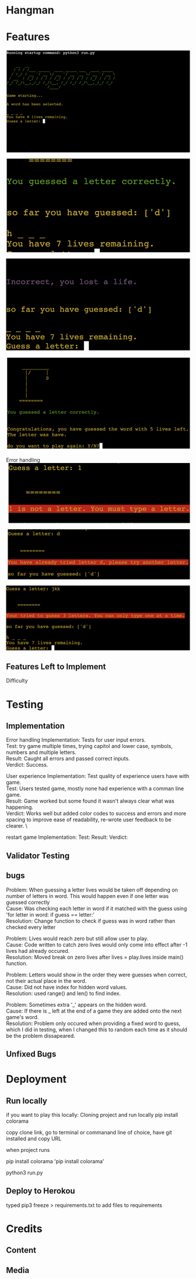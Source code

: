# Hangman

# Features

![alt text](assets/images/initialising.png)

![alt text](assets/images/correct.png)

![alt text](assets/images/incorrect.png)

![alt text](assets/images/win.png)

Error handling
![alt text](assets/images/err_invalid.png)

![alt text](assets/images/err_let_selected.png)

![alt text](assets/images/err_multiple.png)

## Features Left to Implement

Difficulty

# Testing

## Implementation

Error handling
Implementation: Tests for user input errors. \
Test: try game multiple times, trying capitol and lower case, symbols, numbers and multiple letters. \
Result: Caught all errors and passed correct inputs. \
Verdict: Success.

User experience
Implementation: Test quality of experience users have with game. \
Test: Users tested game, mostly none had experience with a comman line game. \
Result: Game worked but some found it wasn't always clear what was happening. \
Verdict: Works well but added color codes to success and errors and more spacing to improve ease of readability, re-wrote user feedback to be clearer. \

restart game
Implementation: 
Test: 
Result: 
Verdict: 



## Validator Testing

## bugs
Problem: When guessing a letter lives would be taken off depending on number of letters in word. This would happen even if one letter was guessed correctly \
Cause: Was checking each letter in word if it matched with the guess using 'for letter in word: if guess == letter:' \
Resolution: Change function to check if guess was in word rather than checked every letter

Problem: Lives would reach zero but still allow user to play. \
Cause: Code written to catch zero lives would only come into effect after -1 lives had already occured. \
Resolution: Moved break on zero lives after lives = play.lives inside main() function.

Problem: Letters would show in the order they were guesses when correct, not their actual place in the word. \
Cause: Did not have index for hidden word values. \
Resolution: used range() and len() to find index.

Problem: Sometimes extra '_' appears on the hidden word. \
Cause: If there is _ left at the end of a game they are added onto the next game's word. \
Resolution: Problem only occured when providing a fixed word to guess, which I did in testing, when I changed this to random each time as it should be the problem dissapeared.

## Unfixed Bugs

# Deployment

## Run locally
if you want to play this locally:
Cloning project and run locally
pip install colorama

copy clone link, go to terminal or commanand line of choice, have git installed and copy URL

when project runs 

pip install colorama 'pip install colorama'

python3 run.py

## Deploy to Herokou

typed pip3 freeze > requirements.txt to add files to requirements



# Credits

## Content

## Media